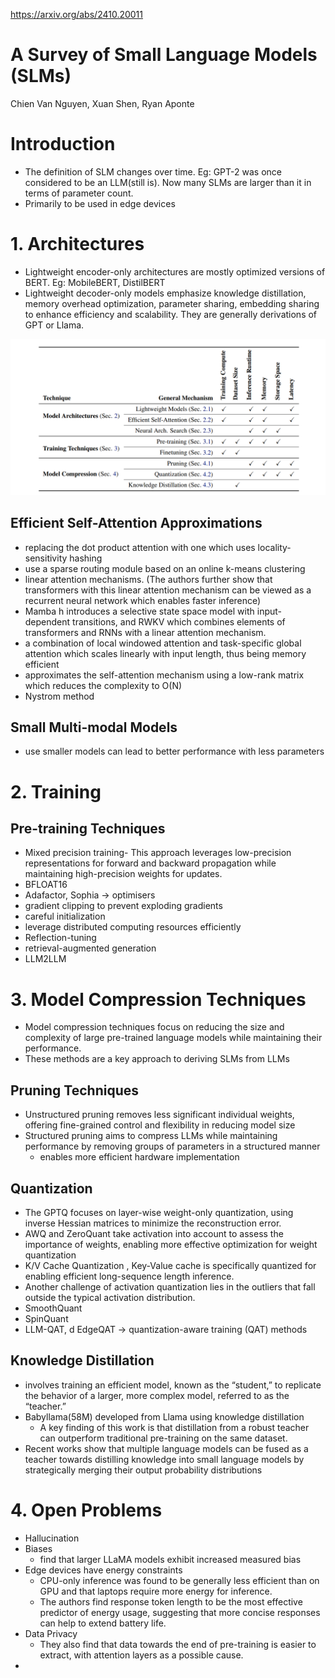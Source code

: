 https://arxiv.org/abs/2410.20011

# A Survey of Small Language Models (SLMs)
Chien Van Nguyen, Xuan Shen, Ryan Aponte

# Introduction
- The definition of SLM changes over time. Eg: GPT-2 was once considered to be an LLM(still is). 
Now many SLMs are larger than it in terms of parameter count.
- Primarily to be used in edge devices

# 1. Architectures
- Lightweight encoder-only architectures are mostly optimized versions of BERT. Eg: MobileBERT, DistilBERT
- Lightweight decoder-only models emphasize knowledge distillation, memory overhead optimization, parameter sharing, embedding sharing to enhance efficiency and scalability. They are generally derivations of GPT or Llama.

![alt text](image.png)

## Efficient Self-Attention Approximations
- replacing the dot product attention with one which uses locality-sensitivity hashing
- use a sparse routing module based on an online k-means clustering
- linear attention mechanisms. (The authors further show
that transformers with this linear attention mechanism can be viewed as a recurrent neural network which enables faster inference)
- Mamba h introduces a selective state space model with input-dependent transitions, and RWKV which combines elements of transformers and RNNs with a linear attention mechanism.
- a combination of local windowed attention and task-specific global attention which scales linearly with input length, thus being memory efficient
- approximates the self-attention mechanism using a low-rank matrix which reduces the complexity to O(N)
- Nystrom method

## Small Multi-modal Models
- use smaller models can lead to better performance with less parameters

# 2. Training

## Pre-training Techniques
-  Mixed precision training- This approach leverages low-precision representations for forward and backward propagation while maintaining high-precision weights for updates.
- BFLOAT16
- Adafactor, Sophia -> optimisers
- gradient clipping to prevent exploding gradients
- careful initialization
- leverage distributed computing resources efficiently
- Reflection-tuning
- retrieval-augmented generation
- LLM2LLM

# 3. Model Compression Techniques
- Model compression techniques focus on reducing the size and complexity of large pre-trained language models while maintaining their performance.
- These methods are a key approach to deriving SLMs from LLMs

##  Pruning Techniques
- Unstructured pruning removes less significant individual weights, offering fine-grained control and flexibility in reducing model size
- Structured pruning aims to compress LLMs while maintaining performance by removing groups of parameters in a structured manner
  - enables more efficient hardware implementation

## Quantization
-  The GPTQ focuses on layer-wise weight-only quantization, using inverse Hessian matrices to minimize the reconstruction error. 
- AWQ and ZeroQuant take activation into account to assess the importance of weights, enabling more effective optimization for weight quantization
- K/V Cache Quantization , Key-Value cache is specifically quantized for enabling efficient long-sequence length  inference.
- Another challenge of activation quantization lies in the outliers that fall outside the typical activation distribution.
- SmoothQuant
- SpinQuant 
- LLM-QAT, d EdgeQAT -> quantization-aware training (QAT) methods

## Knowledge Distillation
-  involves training an efficient model, known as the “student,” to replicate the behavior of a larger, more complex model, referred to as the “teacher.”
-  Babyllama(58M) developed from Llama using knowledge distillation
   -  A key finding of this work is that distillation from a robust teacher can outperform traditional pre-training on the same dataset.
-  Recent works show that multiple language models can be fused as a teacher towards distilling knowledge into small language models by strategically merging their output probability distributions

# 4. Open Problems
- Hallucination
- Biases
  -  find that larger LLaMA models exhibit increased measured bias
- Edge devices have energy constraints
  - CPU-only inference was found to be generally less efficient than on GPU and that laptops require more energy for inference.
  -  The authors find response token length to be the most effective predictor of energy usage, suggesting that more concise responses can help to extend battery life.
-  Data Privacy
   -  They also find that data towards the end of pre-training is easier to extract, with attention layers as a possible cause.
-  

